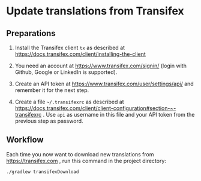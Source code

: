 # Update translations from Transifex

## Preparations

1. Install the Transifex client `tx` as described at https://docs.transifex.com/client/installing-the-client

2. You need an account at https://www.transifex.com/signin/ (login with Github, Google or LinkedIn is supported).

3. Create an API token at https://www.transifex.com/user/settings/api/ and remember it for the next step.

4. Create a file `~/.transifexrc` as described at https://docs.transifex.com/client/client-configuration#section-~-transifexrc .
Use `api` as username in this file and your API token from the previous step as password.

## Workflow

Each time you now want to download new translations from https://transifex.com , run this command in the project directory:
```
./gradlew transifexDownload
```
